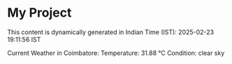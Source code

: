 # My Project

This content is dynamically generated in Indian Time (IST): 2025-02-23 19:11:56 IST


Current Weather in Coimbatore:
Temperature: 31.88 °C
Condition: clear sky
